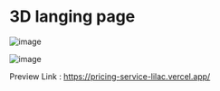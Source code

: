 # 3D langing page 

![image](https://github.com/mohammed-reda-elakhal/3d-langing01/assets/117114078/48a31a47-1045-403f-875f-0aed8c3b100f)

![image](https://github.com/mohammed-reda-elakhal/3d-langing01/assets/117114078/5e9f6970-4579-4337-9956-83245bc1db95)



Preview Link : https://pricing-service-lilac.vercel.app/
